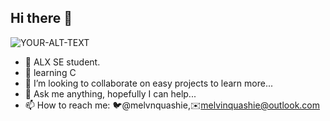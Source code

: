 ## Hi there 👋

<!--
**melvinquashie/melvinquashie** is a ✨ _special_ ✨ repository because its `README.md` (this file) appears on your GitHub profile. -->

<picture>
 <source media="(prefers-color-scheme: dark)" srcset="https://devs-group.ch/_ipx/w_390/https://cms.devs-group.ch/uploads/arif_riyanto_v_JP_w_Z6h_G_Bg_unsplash_649bf8d587.jpg">
 <source media="(prefers-color-scheme: light)" srcset="https://devs-group.ch/_ipx/w_390/https://cms.devs-group.ch/uploads/arif_riyanto_v_JP_w_Z6h_G_Bg_unsplash_649bf8d587.jpg">
 <img alt="YOUR-ALT-TEXT" src="https://devs-group.ch/_ipx/w_390/https://cms.devs-group.ch/uploads/arif_riyanto_v_JP_w_Z6h_G_Bg_unsplash_649bf8d587.jpg">
</picture>

- 🔭 ALX SE student.
- 🌱 learning C
- 👯 I’m looking to collaborate on easy projects to learn more...
- 💬 Ask me anything, hopefully I can help...
- 📫 How to reach me: 🐦@melvnquashie,✉️melvinquashie@outlook.com

